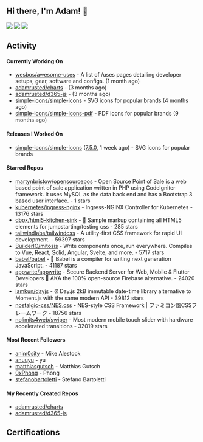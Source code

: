 ## Hi there, I'm Adam! 👋

[![](https://img.shields.io/badge/-@adamrusted-%231DA1F2?style=for-the-badge&logo=twitter&logoColor=ffffff)](https://twitter.com/adamrusted)
[![](https://img.shields.io/badge/-@adamrusted-%23E1306C?style=for-the-badge&logo=instagram&logoColor=ffffff)](https://www.instagram.com/adamrusted/)
[![](https://img.shields.io/badge/-@adamrusted-%230A66C2?style=for-the-badge&logo=linkedin&logoColor=ffffff)](https://www.linkedin.com/in/adamrusted/)

## Activity

#### Currently Working On

- [wesbos/awesome-uses](https://github.com/wesbos/awesome-uses) - A list of /uses pages detailing developer setups, gear, software and configs. (1 month ago)
- [adamrusted/charts](https://github.com/adamrusted/charts) -  (3 months ago)
- [adamrusted/d365-js](https://github.com/adamrusted/d365-js) -  (3 months ago)
- [simple-icons/simple-icons](https://github.com/simple-icons/simple-icons) - SVG icons for popular brands (4 months ago)
- [simple-icons/simple-icons-pdf](https://github.com/simple-icons/simple-icons-pdf) - PDF icons for popular brands (9 months ago)

#### Releases I Worked On

- [simple-icons/simple-icons](https://github.com/simple-icons/simple-icons) ([7.5.0](https://github.com/simple-icons/simple-icons/releases/tag/7.5.0), 1 week ago) - SVG icons for popular brands

#### Starred Repos

- [martynbristow/opensourcepos](https://github.com/martynbristow/opensourcepos) - Open Source Point of Sale is a web based point of sale application written in PHP using CodeIgniter framework. It uses MySQL as the data back end and has a Bootstrap 3 based user interface. - 1 stars
- [kubernetes/ingress-nginx](https://github.com/kubernetes/ingress-nginx) - Ingress-NGINX Controller for Kubernetes - 13176 stars
- [dbox/html5-kitchen-sink](https://github.com/dbox/html5-kitchen-sink) - :potable_water: Sample markup containing all HTML5 elements for jumpstarting/testing css - 285 stars
- [tailwindlabs/tailwindcss](https://github.com/tailwindlabs/tailwindcss) - A utility-first CSS framework for rapid UI development. - 59397 stars
- [BuilderIO/mitosis](https://github.com/BuilderIO/mitosis) - Write components once, run everywhere. Compiles to Vue, React, Solid, Angular, Svelte, and more.  - 5717 stars
- [babel/babel](https://github.com/babel/babel) - 🐠 Babel is a compiler for writing next generation JavaScript. - 41187 stars
- [appwrite/appwrite](https://github.com/appwrite/appwrite) - Secure Backend Server for Web, Mobile &amp; Flutter Developers 🚀 AKA the 100% open-source Firebase alternative. - 24020 stars
- [iamkun/dayjs](https://github.com/iamkun/dayjs) - ⏰ Day.js 2kB immutable date-time library alternative to Moment.js with the same modern API - 39812 stars
- [nostalgic-css/NES.css](https://github.com/nostalgic-css/NES.css) - NES-style CSS Framework | ファミコン風CSSフレームワーク - 18756 stars
- [nolimits4web/swiper](https://github.com/nolimits4web/swiper) - Most modern mobile touch slider with hardware accelerated transitions - 32019 stars

#### Most Recent Followers

- [anim0sity](https://github.com/anim0sity) - Mike Alestock
- [anuuyu](https://github.com/anuuyu) - yu
- [matthiasgutsch](https://github.com/matthiasgutsch) - Matthias Gutsch
- [0xPhong](https://github.com/0xPhong) - Phong
- [stefanobartoletti](https://github.com/stefanobartoletti) - Stefano Bartoletti

#### My Recently Created Repos

- [adamrusted/charts](https://github.com/adamrusted/charts)
- [adamrusted/d365-js](https://github.com/adamrusted/d365-js)

## Certifications

<!--START_SECTION:badges-->
<!--END_SECTION:badges-->


